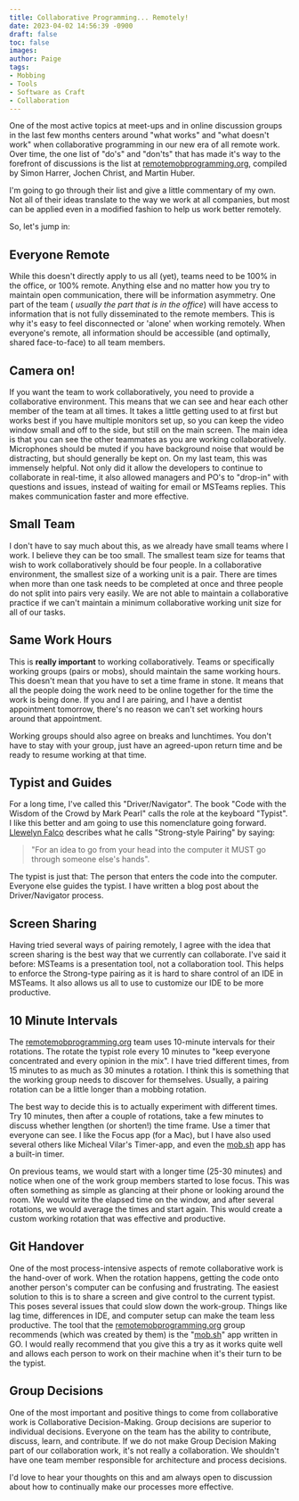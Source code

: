 ```yaml
---
title: Collaborative Programming... Remotely!
date: 2023-04-02 14:56:39 -0900
draft: false
toc: false
images:
author: Paige
tags:
- Mobbing
- Tools
- Software as Craft
- Collaboration
---
```


One of the most active topics at meet-ups and in online discussion groups in the last few months centers
around "what works" and "what doesn't work" when collaborative programming in our new era of all remote work. Over time,
the one list of "do's" and "don'ts" that has made it's way to the forefront of discussions is the list at
[remotemobprogramming.org][remotemobprogramming.org], compiled by Simon Harrer, Jochen Christ, and Martin Huber.

I'm going to go through their list and give a little commentary of my own. Not all of their ideas translate to the way
we work at all companies, but most can be applied even in a modified fashion to help us work better remotely.

So, let's jump in:

## Everyone Remote
While this doesn't directly apply to us all (yet), teams need to be 100% in the office, or 100% remote. Anything else
and no matter how you try to maintain open communication, there will be information asymmetry. One part of the team (
_usually the part that is in the office_) will have access to information that is not fully disseminated to the remote
members. This is why it's easy to feel disconnected or 'alone' when working remotely. When everyone's remote, all
information should be accessible (and optimally, shared face-to-face) to all team members.

## Camera on!
If you want the team to work collaboratively, you need to provide a collaborative environment. This means that we can
see and hear each other member of the team at all times. It takes a little getting used to at first but works best if
you have multiple monitors set up, so you can keep the video window small and off to the side, but still on the main
screen. The main idea is that you can see the other teammates as you are working collaboratively. Microphones should be
muted if you have background noise that would be distracting, but should generally be kept on. On my last team, this was
immensely helpful. Not only did it allow the developers to continue to collaborate in real-time, it also allowed
managers and PO's to "drop-in" with questions and issues, instead of waiting for email or MSTeams replies. This makes
communication faster and more effective.

## Small Team
I don't have to say much about this, as we already have small teams where I work. I believe they can be too small. The
smallest team size for teams that wish to work collaboratively should be four people. In a collaborative environment,
the smallest size of a working unit is a pair. There are times when more than one task needs to be completed at once and
three people do not split into pairs very easily. We are not able to maintain a collaborative practice if we can't
maintain a minimum collaborative working unit size for all of our tasks.

## Same Work Hours
This is **really important** to working collaboratively. Teams or specifically working groups (pairs or mobs), should
maintain the same working hours. This doesn't mean that you have to set a time frame in stone. It means that all the
people doing the work need to be online together for the time the work is being done. If you and I are pairing, and I
have a dentist appointment tomorrow, there's no reason we can't set working hours around that appointment.

Working groups should also agree on breaks and lunchtimes. You don't have to stay with your group, just have an
agreed-upon return time and be ready to resume working at that time.

## Typist and Guides
For a long time, I've called this "Driver/Navigator". The book "Code with the Wisdom of the Crowd by Mark Pearl" calls
the role at the keyboard "Typist". I like this better and am going to use this nomenclature going forward. [Llewelyn
Falco]( https://www.linkedin.com/in/llewellynfalco ) describes what he calls "Strong-style Pairing" by saying:

> "For an idea to go from your head into the computer it MUST go through someone else's hands".

The typist is just that: The person that enters the code into the computer. Everyone else guides the typist. I have
written a blog post about the Driver/Navigator process.

## Screen Sharing
Having tried several ways of pairing remotely, I agree with the idea that screen sharing is the best way that we
currently can collaborate. I've said it before: MSTeams is a presentation tool, not a collaboration tool. This helps to
enforce the Strong-type pairing as it is hard to share control of an IDE in MSTeams. It also allows us all to use to
customize our IDE to be more productive.

## 10 Minute Intervals
The [remotemobprogramming.org][remotemobprogramming.org] team uses 10-minute intervals for their rotations. The rotate the typist role every 10
minutes to "keep everyone concentrated and every opinion in the mix". I have tried different times, from 15 minutes to
as much as 30 minutes a rotation. I think this is something that the working group needs to discover for themselves.
Usually, a pairing rotation can be a little longer than a mobbing rotation.

The best way to decide this is to actually experiment with different times. Try 10 minutes, then after a couple of
rotations, take a few minutes to discuss whether lengthen (or shorten!) the time frame. Use a timer that everyone can
see. I like the Focus app (for a Mac), but I have also used several others like Micheal Vilar's Timer-app, and even the
[mob.sh][mob.sh] app has a built-in timer.

On previous teams, we would start with a longer time (25-30 minutes) and notice when one of the work group members
started to lose focus. This was often something as simple as glancing at their phone or looking around the room. We
would write the elapsed time on the window, and after several rotations, we would average the times and start again.
This would create a custom working rotation that was effective and productive.

## Git Handover
One of the most process-intensive aspects of remote collaborative work is the hand-over of work. When the rotation
happens, getting the code onto another person's computer can be confusing and frustrating. The easiest solution to this
is to share a screen and give control to the current typist. This poses several issues that could slow down the
work-group. Things like lag time, differences in IDE, and computer setup can make the team less productive. The tool
that the [remotemobprogramming.org][remotemobprogramming.org] group recommends (which was created by them) is the "[mob.sh][mob.sh]" app written in GO. I would
really recommend that you give this a try as it works quite well and allows each person to work on their machine when
it's their turn to be the typist.

## Group Decisions
One of the most important and positive things to come from collaborative work is Collaborative Decision-Making. Group
decisions are superior to individual decisions. Everyone on the team has the ability to contribute, discuss, learn, and
contribute. If we do not make Group Decision Making part of our collaboration work, it's not really a collaboration. We
shouldn't have one team member responsible for architecture and process decisions.

I'd love to hear your thoughts on this and am always open to discussion about how to continually make our processes more
effective.

[remotemobprogramming.org]:https://remotemobprogramming.org
[mob.sh]:https://mob.sh
